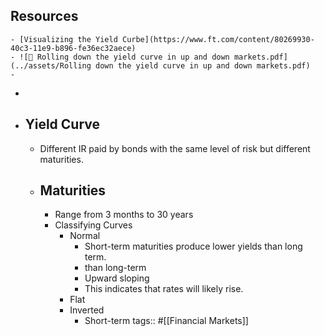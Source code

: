 ## Resources
	- [Visualizing the Yield Curbe](https://www.ft.com/content/80269930-40c3-11e9-b896-fe36ec32aece)
	- ![📄 Rolling down the yield curve in up and down markets.pdf](../assets/Rolling down the yield curve in up and down markets.pdf)
	-
-
- ## Yield Curve
	- Different IR paid by bonds with the same level of risk but different maturities.
	- ## Maturities
		- Range from 3 months to 30 years
		- Classifying Curves
			- Normal
				- Short-term maturities produce lower yields than long term.
				- than long-term
				- Upward sloping
				- This indicates that rates will likely rise.
			- Flat
			- Inverted
				- Short-term
tags:: #[[Financial Markets]]
